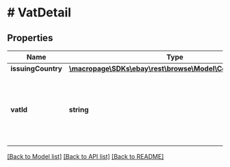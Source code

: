 # # VatDetail

## Properties

Name | Type | Description | Notes
------------ | ------------- | ------------- | -------------
**issuingCountry** | [**\macropage\SDKs\ebay\rest\browse\Model\CountryCodeEnum**](CountryCodeEnum.md) |  | [optional] 
**vatId** | **string** | The seller&#39;s VAT (value added tax) ID. VAT is a tax added by some European countries. | [optional] 

[[Back to Model list]](../../README.md#documentation-for-models) [[Back to API list]](../../README.md#documentation-for-api-endpoints) [[Back to README]](../../README.md)


